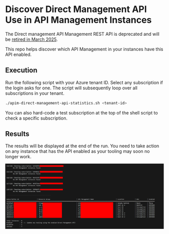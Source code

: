 # Discover Direct Management API Use in API Management Instances

The Direct management API Management REST API is deprecated and will be [retired in March 2025](https://learn.microsoft.com/rest/api/apimanagement/apimanagementrest/api-management-rest).

This repo helps discover which API Management in your instances have this API enabled.

## Execution

Run the following script with your Azure tenant ID. Select any subscription if the login asks for one. The script will subsequently loop over all subscriptions in your tenant.

```sh
./apim-direct-management-api-statistics.sh <tenant-id>
```

You can also hard-code a test subscription at the top of the shell script to check a specific subscription.

## Results

The results will be displayed at the end of the run. You need to take action on any instance that has the API enabled as your tooling may soon no longer work.

![Output](output.png)

